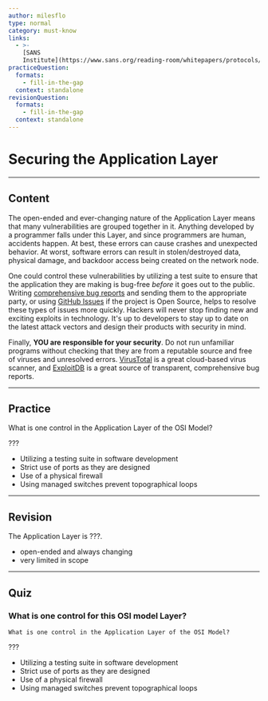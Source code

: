 ```yaml
---
author: milesflo
type: normal
category: must-know
links:
  - >-
    [SANS
    Institute](https://www.sans.org/reading-room/whitepapers/protocols/applying-osi-layer-network-model-information-security-1309){website}
practiceQuestion:
  formats:
    - fill-in-the-gap
  context: standalone
revisionQuestion:
  formats:
    - fill-in-the-gap
  context: standalone
---
```


# Securing the Application Layer


---

## Content

The open-ended and ever-changing nature of the Application Layer means that many vulnerabilities are grouped together in it. Anything developed by a programmer falls under this Layer, and since programmers are human, accidents happen. At best, these errors can cause crashes and unexpected behavior. At worst, software errors can result in stolen/destroyed data, physical damage, and backdoor access being created on the network node.

One could control these vulnerabilities by utilizing a test suite to ensure that the application they are making is bug-free *before* it goes out to the public. Writing [comprehensive bug reports](https://musescore.org/en/developers-handbook/how-write-good-bug-report-step-step-instructions) and sending them to the appropriate party, or using [GitHub Issues](https://help.github.com/articles/about-issues/) if the project is Open Source, helps to resolve these types of issues more quickly. Hackers will never stop finding new and exciting exploits in technology. It's up to developers to stay up to date on the latest attack vectors and design their products with security in mind.

Finally, **YOU are responsible for your security**. Do not run unfamiliar programs without checking that they are from a reputable source and free of viruses and unresolved errors. [VirusTotal](https://www.virustotal.com/#/home/upload) is a great cloud-based virus scanner, and [ExploitDB](https://www.exploit-db.com/) is a great source of transparent, comprehensive bug reports.


---

## Practice

What is one control in the Application Layer of the OSI Model?

???

- Utilizing a testing suite in software development
- Strict use of ports as they are designed
- Use of a physical firewall
- Using managed switches prevent topographical loops


---

## Revision

The Application Layer is ???.

- open-ended and always changing
- very limited in scope


---

## Quiz

### What is one control for this OSI model Layer?


```plain-text
What is one control in the Application Layer of the OSI Model?
```

 ???

- Utilizing a testing suite in software development
- Strict use of ports as they are designed
- Use of a physical firewall
- Using managed switches prevent topographical loops
